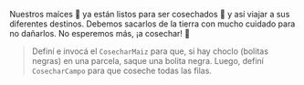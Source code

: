 <gs-attire attire-url="https://raw.githubusercontent.com/MumukiProject/mumuki-guia-gobstones-productividad-secundaria/master/assets/attires/config_1582294353749.json"></gs-attire>

Nuestros maíces :corn: ya están listos para ser cosechados :tractor: y así viajar a sus diferentes destinos. Debemos sacarlos de la tierra con mucho cuidado para no dañarlos. No esperemos más, ¡a cosechar! :raised_hands:

> Definí e invocá el `CosecharMaiz` para que, si hay choclo (bolitas negras) en una parcela, saque una bolita negra. Luego, definí `CosecharCampo` para que coseche todas las filas. 

